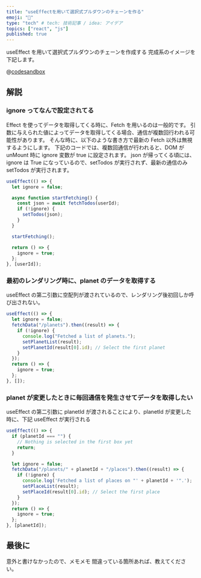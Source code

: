```yaml
---
title: "useEffectを用いて選択式プルダウンのチェーンを作る"
emoji: "🐡"
type: "tech" # tech: 技術記事 / idea: アイデア
topics: ["react", "js"]
published: true
---
```


useEffect を用いて選択式プルダウンのチェーンを作成する
完成系のイメージを下記します。

@[codesandbox](https://codesandbox.io/embed/cranky-dew-ks8lw5?fontsize=14&hidenavigation=1&theme=dark)

## 解説

### ignore ってなんで設定されてる

Effect を使ってデータを取得してくる時に、Fetch を用いるのは一般的です。
引数に与えられた値によってデータを取得してくる場合、通信が複数回行われる可能性があります。
そんな時に、以下のような書き方で最新の Fetch 以外は無視するようにします。
下記のコードでは、複数回通信が行われると、DOM が unMount 時に ignore 変数が true に設定されます。
json が帰ってくる頃には、ignore は True になっているので、setTodos が実行されず、最新の通信のみ setTodos が実行されます。

```jsx
useEffect(() => {
  let ignore = false;

  async function startFetching() {
    const json = await fetchTodos(userId);
    if (!ignore) {
      setTodos(json);
    }
  }

  startFetching();

  return () => {
    ignore = true;
  };
}, [userId]);
```

### 最初のレンダリング時に、planet のデータを取得する

useEffect の第二引数に空配列が渡されているので、レンダリング後初回しか呼び出されない。

```jsx
useEffect(() => {
  let ignore = false;
  fetchData("/planets").then((result) => {
    if (!ignore) {
      console.log("Fetched a list of planets.");
      setPlanetList(result);
      setPlanetId(result[0].id); // Select the first planet
    }
  });
  return () => {
    ignore = true;
  };
}, []);
```

### planet が変更したときに毎回通信を発生させてデータを取得したい

useEffect の第二引数に planetId が渡されることにより、planetId が変更した時に、下記 useEffect が実行される

```jsx
useEffect(() => {
  if (planetId === "") {
    // Nothing is selected in the first box yet
    return;
  }

  let ignore = false;
  fetchData("/planets/" + planetId + "/places").then((result) => {
    if (!ignore) {
      console.log('Fetched a list of places on "' + planetId + '".');
      setPlaceList(result);
      setPlaceId(result[0].id); // Select the first place
    }
  });
  return () => {
    ignore = true;
  };
}, [planetId]);
```

## 最後に

意外と書けなかったので、メモメモ
間違っている箇所あれば、教えてください。
